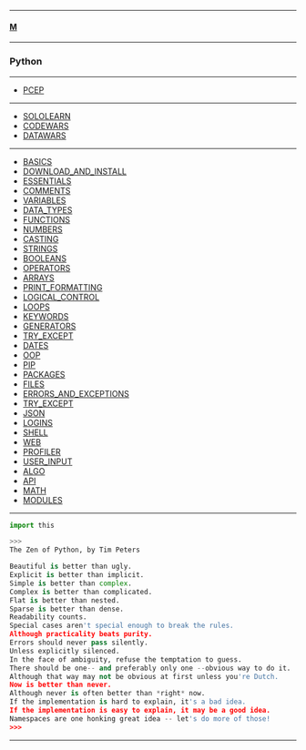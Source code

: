 
---

#### [M](https://github.com/ttltrk/TTT/blob/master/menu.md)

---

### Python

---

* [PCEP](https://github.com/ttltrk/TTT/blob/master/PY/PCEP/PCEP.md)

---

* [SOLOLEARN](https://github.com/ttltrk/TTT/blob/master/PY/SOLOLEARN/SOLOLEARN.md)
* [CODEWARS](https://github.com/ttltrk/TTT/blob/master/PY/CODEWARS/CODEWARS.md)
* [DATAWARS](https://github.com/ttltrk/TTT/blob/master/PY/DATAWARS/DATAWARS.md)

---

* [BASICS](https://github.com/ttltrk/TTT/blob/master/PY/BASICS/BASICS.md)
* [DOWNLOAD_AND_INSTALL](https://github.com/ttltrk/TTT/blob/master/PY/DOWNLOAD_AND_INSTALL/DOWNLOAD_AND_INSTALL.md)
* [ESSENTIALS](https://github.com/ttltrk/TTT/blob/master/PY/ESSENTIALS/ESSENTIALS.md)
* [COMMENTS](https://github.com/ttltrk/TTT/blob/master/PY/COMMENTS/COMMENTS.md)
* [VARIABLES](https://github.com/ttltrk/TTT/blob/master/PY/VARIABLES/VARIABLES.md)
* [DATA_TYPES](https://github.com/ttltrk/TTT/blob/master/PY/DATA_TYPES/DATA_TYPES.md)
* [FUNCTIONS](https://github.com/ttltrk/TTT/blob/master/PY/FUNCTIONS/FUNCTIONS.md)
* [NUMBERS](https://github.com/ttltrk/TTT/blob/master/PY/NUMBERS/NUMBERS.md)
* [CASTING](https://github.com/ttltrk/TTT/blob/master/PY/CASTING/CASTING.md)
* [STRINGS](https://github.com/ttltrk/TTT/blob/master/PY/STRINGS/STRINGS.md)
* [BOOLEANS](https://github.com/ttltrk/TTT/blob/master/PY/BOOLEANS/BOOLEANS.md)
* [OPERATORS](https://github.com/ttltrk/TTT/blob/master/PY/OPERATORS/OPERATORS.md)
* [ARRAYS](https://github.com/ttltrk/TTT/blob/master/PY/ARRAYS/ARRAYS.md)
* [PRINT_FORMATTING](https://github.com/ttltrk/TTT/blob/master/PY/PRINT_FORMATTING/PRINT_FORMATTING.md)
* [LOGICAL_CONTROL](https://github.com/ttltrk/TTT/blob/master/PY/LOGICAL_CONTROL/LOGICAL_CONTROL.md)
* [LOOPS](https://github.com/ttltrk/TTT/blob/master/PY/LOOPS/LOOPS.md)
* [KEYWORDS](https://github.com/ttltrk/TTT/blob/master/PY/KEYWORDS/KEYWORDS.md)
* [GENERATORS](https://github.com/ttltrk/TTT/blob/master/PY/GENERATORS/GENERATORS.md)
* [TRY_EXCEPT](https://github.com/ttltrk/TTT/blob/master/PY/TRY_EXCEPT/TRY_EXCEPT.md)
* [DATES](https://github.com/ttltrk/TTT/blob/master/PY/DATES/DATES.md)
* [OOP](https://github.com/ttltrk/TTT/blob/master/PY/OOP/OOP.md)
* [PIP](https://github.com/ttltrk/TTT/blob/master/PY/PIP/PIP.md)
* [PACKAGES](https://github.com/ttltrk/TTT/blob/master/PY/PACKAGES/PACKAGES.md)
* [FILES](https://github.com/ttltrk/TTT/blob/master/PY/FILES/FILES.md)
* [ERRORS_AND_EXCEPTIONS](https://github.com/ttltrk/TTT/blob/master/PY/ERR_EXC/ERR_EXC.md)
* [TRY_EXCEPT](https://github.com/ttltrk/TTT/blob/master/PY/TRY_EXCEPT/TRY_EXCEPT.md)
* [JSON](https://github.com/ttltrk/TTT/blob/master/PY/JSON/JSON.md)
* [LOGINS](https://github.com/ttltrk/TTT/blob/master/PY/LOGINS/LOGINS.md)
* [SHELL](https://github.com/ttltrk/TTT/blob/master/PY/SHELL/SHELL.md)
* [WEB](https://github.com/ttltrk/TTT/blob/master/PY/WEB/WEB.md)
* [PROFILER](https://github.com/ttltrk/TTT/blob/master/PY/PROFILER/PROFILER.md)
* [USER_INPUT](https://github.com/ttltrk/TTT/blob/master/PY/USER_INPUT/USER_INPUT.md)
* [ALGO](https://github.com/ttltrk/TTT/blob/master/PY/ALGO/ALGO.md)
* [API](https://github.com/ttltrk/TTT/blob/master/PY/API/API.md)
* [MATH](https://github.com/ttltrk/TTT/blob/master/PY/MATH/MATH.md)
* [MODULES](https://github.com/ttltrk/TTT/blob/master/PY/MODULES/MODULES.md)

---

```py
import this

>>>
The Zen of Python, by Tim Peters

Beautiful is better than ugly.
Explicit is better than implicit.
Simple is better than complex.
Complex is better than complicated.
Flat is better than nested.
Sparse is better than dense.
Readability counts.
Special cases aren't special enough to break the rules.
Although practicality beats purity.
Errors should never pass silently.
Unless explicitly silenced.
In the face of ambiguity, refuse the temptation to guess.
There should be one-- and preferably only one --obvious way to do it.
Although that way may not be obvious at first unless you're Dutch.
Now is better than never.
Although never is often better than *right* now.
If the implementation is hard to explain, it's a bad idea.
If the implementation is easy to explain, it may be a good idea.
Namespaces are one honking great idea -- let's do more of those!
>>>

```

---
